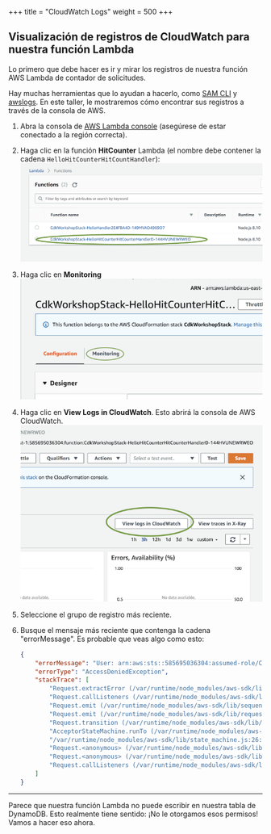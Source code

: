 +++
title = "CloudWatch Logs"
weight = 500
+++

## Visualización de registros de CloudWatch para nuestra función Lambda

Lo primero que debe hacer es ir y mirar los registros de nuestra función AWS Lambda de contador de solicitudes.

Hay muchas herramientas que lo ayudan a hacerlo, como  [SAM
CLI](https://github.com/awslabs/aws-sam-cli) y
[awslogs](https://github.com/jorgebastida/awslogs). En este taller, le mostraremos cómo encontrar sus registros a través de la consola de AWS.

1. Abra la consola de [AWS Lambda console](https://console.aws.amazon.com/lambda/home) (asegúrese de estar conectado a la región correcta).

2. Haga clic en la función __HitCounter__ Lambda (el nombre debe contener la cadena `HelloHitCounterHitCountHandler`):
    ![](./logs1.png)

3. Haga clic en __Monitoring__
    ![](./logs2.png)

4. Haga clic en __View Logs in CloudWatch__. Esto abrirá la consola de AWS CloudWatch.
    ![](./logs3.png)

5. Seleccione el grupo de registro más reciente.

6. Busque el mensaje más reciente que contenga la cadena "errorMessage". Es probable que veas algo como esto:


   ```json
   {
       "errorMessage": "User: arn:aws:sts::585695036304:assumed-role/CdkWorkshopStack-HelloHitCounterHitCounterHandlerS-TU5M09L1UBID/CdkWorkshopStack-HelloHitCounterHitCounterHandlerD-144HVUNEWRWEO is not authorized to perform: dynamodb:UpdateItem on resource: arn:aws:dynamodb:us-east-1:585695036304:table/CdkWorkshopStack-HelloHitCounterHits7AAEBF80-1DZVT3W84LJKB",
       "errorType": "AccessDeniedException",
       "stackTrace": [
           "Request.extractError (/var/runtime/node_modules/aws-sdk/lib/protocol/json.js:48:27)",
           "Request.callListeners (/var/runtime/node_modules/aws-sdk/lib/sequential_executor.js:105:20)",
           "Request.emit (/var/runtime/node_modules/aws-sdk/lib/sequential_executor.js:77:10)",
           "Request.emit (/var/runtime/node_modules/aws-sdk/lib/request.js:683:14)",
           "Request.transition (/var/runtime/node_modules/aws-sdk/lib/request.js:22:10)",
           "AcceptorStateMachine.runTo (/var/runtime/node_modules/aws-sdk/lib/state_machine.js:14:12)",
           "/var/runtime/node_modules/aws-sdk/lib/state_machine.js:26:10",
           "Request.<anonymous> (/var/runtime/node_modules/aws-sdk/lib/request.js:38:9)",
           "Request.<anonymous> (/var/runtime/node_modules/aws-sdk/lib/request.js:685:12)",
           "Request.callListeners (/var/runtime/node_modules/aws-sdk/lib/sequential_executor.js:115:18)"
       ]
   }
   ```

---

Parece que nuestra función Lambda no puede escribir en nuestra tabla de DynamoDB. Esto realmente tiene sentido: ¡No le otorgamos esos permisos! Vamos a hacer eso ahora.


